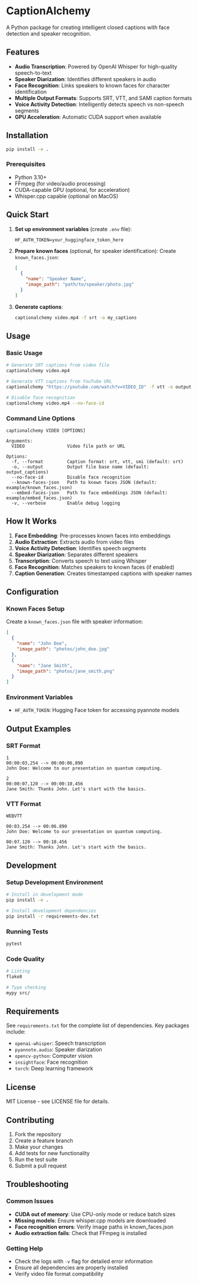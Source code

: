 # CaptionAlchemy

A Python package for creating intelligent closed captions with face detection and speaker recognition.

## Features

- **Audio Transcription**: Powered by OpenAI Whisper for high-quality speech-to-text
- **Speaker Diarization**: Identifies different speakers in audio
- **Face Recognition**: Links speakers to known faces for character identification
- **Multiple Output Formats**: Supports SRT, VTT, and SAMI caption formats
- **Voice Activity Detection**: Intelligently detects speech vs non-speech segments
- **GPU Acceleration**: Automatic CUDA support when available

## Installation

```bash
pip install -e .
```

### Prerequisites

- Python 3.10+
- FFmpeg (for video/audio processing)
- CUDA-capable GPU (optional, for acceleration)
- Whisper.cpp capable (optional on MacOS)

## Quick Start

1. **Set up environment variables** (create `.env` file):

   ```
   HF_AUTH_TOKEN=your_huggingface_token_here
   ```

2. **Prepare known faces** (optional, for speaker identification):
   Create `known_faces.json`:

   ```json
   [
     {
       "name": "Speaker Name",
       "image_path": "path/to/speaker/photo.jpg"
     }
   ]
   ```

3. **Generate captions**:
   ```bash
   captionalchemy video.mp4 -f srt -o my_captions
   ```

## Usage

### Basic Usage

```bash
# Generate SRT captions from video file
captionalchemy video.mp4

# Generate VTT captions from YouTube URL
captionalchemy "https://youtube.com/watch?v=VIDEO_ID" -f vtt -o output

# Disable face recognition
captionalchemy video.mp4 --no-face-id
```

### Command Line Options

```
captionalchemy VIDEO [OPTIONS]

Arguments:
  VIDEO                Video file path or URL

Options:
  -f, --format         Caption format: srt, vtt, smi (default: srt)
  -o, --output         Output file base name (default: output_captions)
  --no-face-id         Disable face recognition
  --known-faces-json   Path to known faces JSON (default: example/known_faces.json)
  --embed-faces-json   Path to face embeddings JSON (default: example/embed_faces.json)
  -v, --verbose        Enable debug logging
```

## How It Works

1. **Face Embedding**: Pre-processes known faces into embeddings
2. **Audio Extraction**: Extracts audio from video files
3. **Voice Activity Detection**: Identifies speech segments
4. **Speaker Diarization**: Separates different speakers
5. **Transcription**: Converts speech to text using Whisper
6. **Face Recognition**: Matches speakers to known faces (if enabled)
7. **Caption Generation**: Creates timestamped captions with speaker names

## Configuration

### Known Faces Setup

Create a `known_faces.json` file with speaker information:

```json
[
  {
    "name": "John Doe",
    "image_path": "photos/john_doe.jpg"
  },
  {
    "name": "Jane Smith",
    "image_path": "photos/jane_smith.png"
  }
]
```

### Environment Variables

- `HF_AUTH_TOKEN`: Hugging Face token for accessing pyannote models

## Output Examples

### SRT Format

```
1
00:00:03,254 --> 00:00:06,890
John Doe: Welcome to our presentation on quantum computing.

2
00:00:07,120 --> 00:00:10,456
Jane Smith: Thanks John. Let's start with the basics.
```

### VTT Format

```
WEBVTT

00:03.254 --> 00:06.890
John Doe: Welcome to our presentation on quantum computing.

00:07.120 --> 00:10.456
Jane Smith: Thanks John. Let's start with the basics.
```

## Development

### Setup Development Environment

```bash
# Install in development mode
pip install -e .

# Install development dependencies
pip install -r requirements-dev.txt
```

### Running Tests

```bash
pytest
```

### Code Quality

```bash
# Linting
flake8

# Type checking
mypy src/
```

## Requirements

See `requirements.txt` for the complete list of dependencies. Key packages include:

- `openai-whisper`: Speech transcription
- `pyannote.audio`: Speaker diarization
- `opencv-python`: Computer vision
- `insightface`: Face recognition
- `torch`: Deep learning framework

## License

MIT License - see LICENSE file for details.

## Contributing

1. Fork the repository
2. Create a feature branch
3. Make your changes
4. Add tests for new functionality
5. Run the test suite
6. Submit a pull request

## Troubleshooting

### Common Issues

- **CUDA out of memory**: Use CPU-only mode or reduce batch sizes
- **Missing models**: Ensure whisper.cpp models are downloaded
- **Face recognition errors**: Verify image paths in known_faces.json
- **Audio extraction fails**: Check that FFmpeg is installed

### Getting Help

- Check the logs with `-v` flag for detailed error information
- Ensure all dependencies are properly installed
- Verify video file format compatibility

